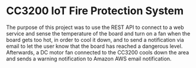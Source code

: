 # CC3200 IoT Fire Protection System
The purpose of this project was to use the REST API to connect to a web service and sense the temperature of the board and turn on a fan when the board gets too hot, in order to cool it down, and to send a notification via email to let the user know that the board has reached a dangerous level. Afterwards, a DC motor fan connected to the CC3200 cools down the area and sends a warning notification to Amazon AWS email notification.
